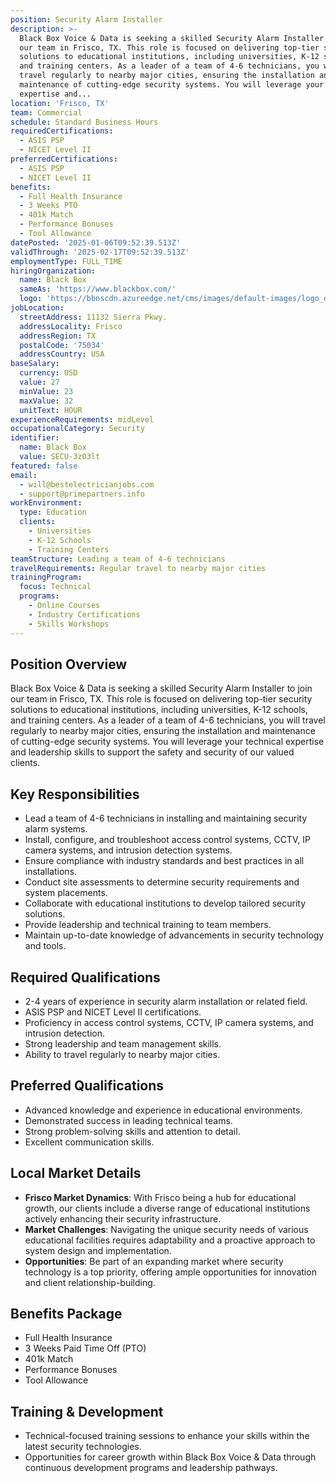 ```yaml
---
position: Security Alarm Installer
description: >-
  Black Box Voice & Data is seeking a skilled Security Alarm Installer to join
  our team in Frisco, TX. This role is focused on delivering top-tier security
  solutions to educational institutions, including universities, K-12 schools,
  and training centers. As a leader of a team of 4-6 technicians, you will
  travel regularly to nearby major cities, ensuring the installation and
  maintenance of cutting-edge security systems. You will leverage your technical
  expertise and...
location: 'Frisco, TX'
team: Commercial
schedule: Standard Business Hours
requiredCertifications:
  - ASIS PSP
  - NICET Level II
preferredCertifications:
  - ASIS PSP
  - NICET Level II
benefits:
  - Full Health Insurance
  - 3 Weeks PTO
  - 401k Match
  - Performance Bonuses
  - Tool Allowance
datePosted: '2025-01-06T09:52:39.513Z'
validThrough: '2025-02-17T09:52:39.513Z'
employmentType: FULL_TIME
hiringOrganization:
  name: Black Box
  sameAs: 'https://www.blackbox.com/'
  logo: 'https://bbnscdn.azureedge.net/cms/images/default-images/logo_dark.png'
jobLocation:
  streetAddress: 11132 Sierra Pkwy.
  addressLocality: Frisco
  addressRegion: TX
  postalCode: '75034'
  addressCountry: USA
baseSalary:
  currency: USD
  value: 27
  minValue: 23
  maxValue: 32
  unitText: HOUR
experienceRequirements: midLevel
occupationalCategory: Security
identifier:
  name: Black Box
  value: SECU-3z03lt
featured: false
email:
  - will@bestelectricianjobs.com
  - support@primepartners.info
workEnvironment:
  type: Education
  clients:
    - Universities
    - K-12 Schools
    - Training Centers
teamStructure: Leading a team of 4-6 technicians
travelRequirements: Regular travel to nearby major cities
trainingProgram:
  focus: Technical
  programs:
    - Online Courses
    - Industry Certifications
    - Skills Workshops
---
```



## Position Overview
Black Box Voice & Data is seeking a skilled Security Alarm Installer to join our team in Frisco, TX. This role is focused on delivering top-tier security solutions to educational institutions, including universities, K-12 schools, and training centers. As a leader of a team of 4-6 technicians, you will travel regularly to nearby major cities, ensuring the installation and maintenance of cutting-edge security systems. You will leverage your technical expertise and leadership skills to support the safety and security of our valued clients.

## Key Responsibilities
- Lead a team of 4-6 technicians in installing and maintaining security alarm systems.
- Install, configure, and troubleshoot access control systems, CCTV, IP camera systems, and intrusion detection systems.
- Ensure compliance with industry standards and best practices in all installations.
- Conduct site assessments to determine security requirements and system placements.
- Collaborate with educational institutions to develop tailored security solutions.
- Provide leadership and technical training to team members.
- Maintain up-to-date knowledge of advancements in security technology and tools.

## Required Qualifications
- 2-4 years of experience in security alarm installation or related field.
- ASIS PSP and NICET Level II certifications.
- Proficiency in access control systems, CCTV, IP camera systems, and intrusion detection.
- Strong leadership and team management skills.
- Ability to travel regularly to nearby major cities.

## Preferred Qualifications
- Advanced knowledge and experience in educational environments.
- Demonstrated success in leading technical teams.
- Strong problem-solving skills and attention to detail.
- Excellent communication skills.

## Local Market Details
- **Frisco Market Dynamics**: With Frisco being a hub for educational growth, our clients include a diverse range of educational institutions actively enhancing their security infrastructure.
- **Market Challenges**: Navigating the unique security needs of various educational facilities requires adaptability and a proactive approach to system design and implementation.
- **Opportunities**: Be part of an expanding market where security technology is a top priority, offering ample opportunities for innovation and client relationship-building.

## Benefits Package
- Full Health Insurance
- 3 Weeks Paid Time Off (PTO)
- 401k Match
- Performance Bonuses
- Tool Allowance

## Training & Development
- Technical-focused training sessions to enhance your skills within the latest security technologies.
- Opportunities for career growth within Black Box Voice & Data through continuous development programs and leadership pathways.
